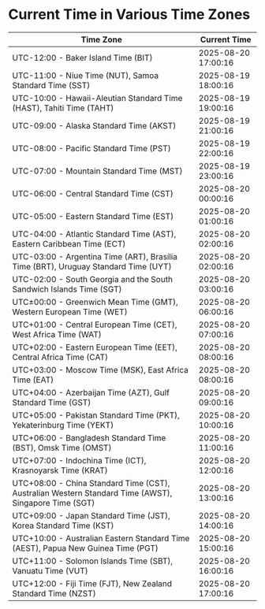 # Current Time in Various Time Zones

| Time Zone | Current Time |
|-----------|--------------|
| UTC-12:00 - Baker Island Time (BIT) | 2025-08-20 17:00:16 |
| UTC-11:00 - Niue Time (NUT), Samoa Standard Time (SST) | 2025-08-19 18:00:16 |
| UTC-10:00 - Hawaii-Aleutian Standard Time (HAST), Tahiti Time (TAHT) | 2025-08-19 19:00:16 |
| UTC-09:00 - Alaska Standard Time (AKST) | 2025-08-19 21:00:16 |
| UTC-08:00 - Pacific Standard Time (PST) | 2025-08-19 22:00:16 |
| UTC-07:00 - Mountain Standard Time (MST) | 2025-08-19 23:00:16 |
| UTC-06:00 - Central Standard Time (CST) | 2025-08-20 00:00:16 |
| UTC-05:00 - Eastern Standard Time (EST) | 2025-08-20 01:00:16 |
| UTC-04:00 - Atlantic Standard Time (AST), Eastern Caribbean Time (ECT) | 2025-08-20 02:00:16 |
| UTC-03:00 - Argentina Time (ART), Brasília Time (BRT), Uruguay Standard Time (UYT) | 2025-08-20 02:00:16 |
| UTC-02:00 - South Georgia and the South Sandwich Islands Time (SGT) | 2025-08-20 03:00:16 |
| UTC±00:00 - Greenwich Mean Time (GMT), Western European Time (WET) | 2025-08-20 06:00:16 |
| UTC+01:00 - Central European Time (CET), West Africa Time (WAT) | 2025-08-20 07:00:16 |
| UTC+02:00 - Eastern European Time (EET), Central Africa Time (CAT) | 2025-08-20 08:00:16 |
| UTC+03:00 - Moscow Time (MSK), East Africa Time (EAT) | 2025-08-20 08:00:16 |
| UTC+04:00 - Azerbaijan Time (AZT), Gulf Standard Time (GST) | 2025-08-20 09:00:16 |
| UTC+05:00 - Pakistan Standard Time (PKT), Yekaterinburg Time (YEKT) | 2025-08-20 10:00:16 |
| UTC+06:00 - Bangladesh Standard Time (BST), Omsk Time (OMST) | 2025-08-20 11:00:16 |
| UTC+07:00 - Indochina Time (ICT), Krasnoyarsk Time (KRAT) | 2025-08-20 12:00:16 |
| UTC+08:00 - China Standard Time (CST), Australian Western Standard Time (AWST), Singapore Time (SGT) | 2025-08-20 13:00:16 |
| UTC+09:00 - Japan Standard Time (JST), Korea Standard Time (KST) | 2025-08-20 14:00:16 |
| UTC+10:00 - Australian Eastern Standard Time (AEST), Papua New Guinea Time (PGT) | 2025-08-20 15:00:16 |
| UTC+11:00 - Solomon Islands Time (SBT), Vanuatu Time (VUT) | 2025-08-20 16:00:16 |
| UTC+12:00 - Fiji Time (FJT), New Zealand Standard Time (NZST) | 2025-08-20 17:00:16 |
